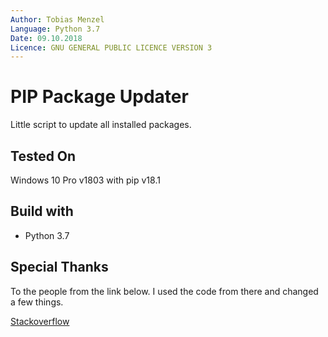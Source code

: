 ```yaml
---
Author: Tobias Menzel  
Language: Python 3.7  
Date: 09.10.2018
Licence: GNU GENERAL PUBLIC LICENCE VERSION 3
---
```

# PIP Package Updater

Little script to update all installed packages.  

## Tested On

Windows 10 Pro v1803
with pip v18.1

## Build with

- Python 3.7

## Special Thanks

To the people from the link below. I used the code from there and changed a few things.

[Stackoverflow](https://stackoverflow.com/questions/2720014/upgrading-all-packages-with-pi)

